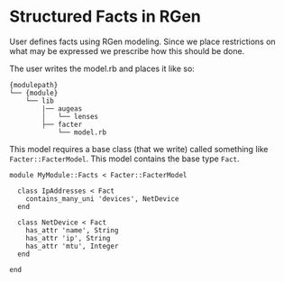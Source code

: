Structured Facts in RGen
===

User defines facts using RGen modeling. Since we place restrictions on what may
be expressed we prescribe how this should be done.

The user writes the model.rb and places it like so:


    {modulepath}
    └── {module}
        └── lib
            |── augeas
            │   └── lenses
            ├── facter
                └── model.rb


This model requires a base class (that we write) called something like `Facter::FacterModel`. This
model contains the base type `Fact`.

    module MyModule::Facts < Facter::FacterModel
    
      class IpAddresses < Fact
        contains_many_uni 'devices', NetDevice
      end
      
      class NetDevice < Fact
        has_attr 'name', String
        has_attr 'ip', String
        has_attr 'mtu', Integer
      end

    end
    
